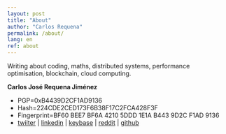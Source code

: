```yaml
---
layout: post
title: "About"
author: "Carlos Requena"
permalink: /about/
lang: en
ref: about
---
```


Writing about coding, maths, distributed systems, performance optimisation, blockchain, cloud computing.

**Carlos José Requena Jiménez**

- PGP=0xB4439D2CF1AD9136
- Hash=224CDE2CED173F6B38F17C2FCA428F3F
- Fingerprint=BF60 BEE7 BF6A 4210 5DDD  1E1A B443 9D2C F1AD 9136
- [twiiter](https://twitter.com/cjrequena) \| [linkedin](https://www.linkedin.com/in/cjrequena/) \| [keybase](https://keybase.io/cjrequena) \| [reddit](https://reddit.com/user/cjrequena) \| [github](https://github.com/cjrequena)
